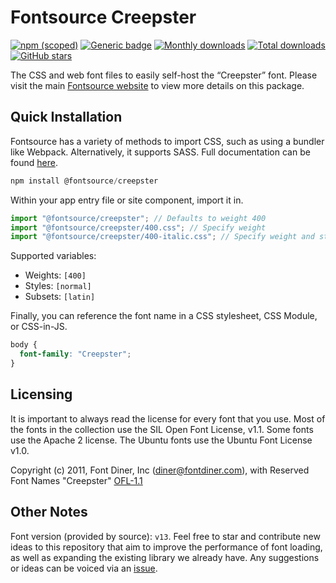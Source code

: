 # Fontsource Creepster

[![npm (scoped)](https://img.shields.io/npm/v/@fontsource/creepster?color=brightgreen)](https://www.npmjs.com/package/@fontsource/creepster) [![Generic badge](https://img.shields.io/badge/fontsource-passing-brightgreen)](https://github.com/fontsource/fontsource) [![Monthly downloads](https://badgen.net/npm/dm/@fontsource/creepster)](https://github.com/fontsource/fontsource) [![Total downloads](https://badgen.net/npm/dt/@fontsource/creepster)](https://github.com/fontsource/fontsource) [![GitHub stars](https://img.shields.io/github/stars/fontsource/fontsource.svg?style=social&label=Star)](https://github.com/fontsource/fontsource/stargazers)

The CSS and web font files to easily self-host the “Creepster” font. Please visit the main [Fontsource website](https://fontsource.org/fonts/creepster) to view more details on this package.

## Quick Installation

Fontsource has a variety of methods to import CSS, such as using a bundler like Webpack. Alternatively, it supports SASS. Full documentation can be found [here](https://fontsource.org/docs/getting-started/introduction).

```javascript
npm install @fontsource/creepster
```

Within your app entry file or site component, import it in.

```javascript
import "@fontsource/creepster"; // Defaults to weight 400
import "@fontsource/creepster/400.css"; // Specify weight
import "@fontsource/creepster/400-italic.css"; // Specify weight and style

```

Supported variables:
- Weights: `[400]`
- Styles: `[normal]`
- Subsets: `[latin]`

Finally, you can reference the font name in a CSS stylesheet, CSS Module, or CSS-in-JS.

```css
body {
  font-family: "Creepster";
}
```

## Licensing
It is important to always read the license for every font that you use.
Most of the fonts in the collection use the SIL Open Font License, v1.1. Some fonts use the Apache 2 license. The Ubuntu fonts use the Ubuntu Font License v1.0.

Copyright (c) 2011, Font Diner, Inc (diner@fontdiner.com), with Reserved Font Names "Creepster"
[OFL-1.1](http://scripts.sil.org/OFL)

## Other Notes
Font version (provided by source): `v13`.
Feel free to star and contribute new ideas to this repository that aim to improve the performance of font loading, as well as expanding the existing library we already have. Any suggestions or ideas can be voiced via an [issue](https://github.com/fontsource/fontsource/issues).